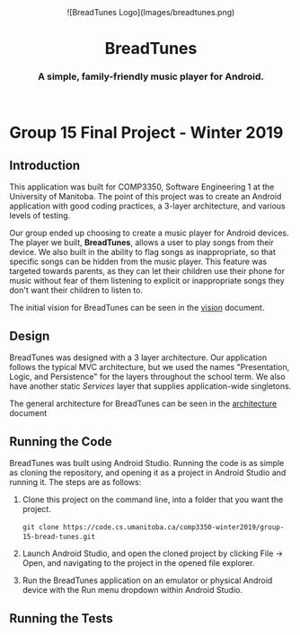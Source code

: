 <div align="center">
    ![BreadTunes Logo](Images/breadtunes.png)
</div>
<div align="center">
    <h1>BreadTunes</h1>
    <h3>A simple, family-friendly music player for Android.</h3>
</div>
<br/>


# Group 15 Final Project - Winter 2019

## Introduction

This application was built for COMP3350, Software Engineering 1 at the University of Manitoba. The point of this project was to create an Android application with good coding practices, a 3-layer architecture, and various levels of testing.

Our group ended up choosing to create a music player for Android devices. The player we built, **BreadTunes**, allows a user to play songs from their device. We also built in the ability to flag songs as inappropriate, so that specific songs can be hidden from the music player. This feature was targeted towards parents, as they can let their children use their phone for music without fear of them listening to explicit or inappropriate songs they don't want their children to listen to.

The initial vision for BreadTunes can be seen in the [vision](Documents/VISION.md) document.

## Design

BreadTunes was designed with a 3 layer architecture. Our application follows the typical MVC architecture, but we used the names "Presentation, Logic, and Persistence" for the layers throughout the school term. We also have another static _Services_ layer that supplies application-wide singletons.

The general architecture for BreadTunes can be seen in the [architecture](Documents/Architecture.pdf) document

## Running the Code

BreadTunes was built using Android Studio. Running the code is as simple as cloning the repository, and opening it as a project in Android Studio and running it. The steps are as follows:

1. Clone this project on the command line, into a folder that you want the project.

   `git clone https://code.cs.umanitoba.ca/comp3350-winter2019/group-15-bread-tunes.git`

2. Launch Android Studio, and open the cloned project by clicking File -> Open, and navigating to the project in the opened file explorer.

3. Run the BreadTunes application on an emulator or physical Android device with the Run menu dropdown within Android Studio.

## Running the Tests

